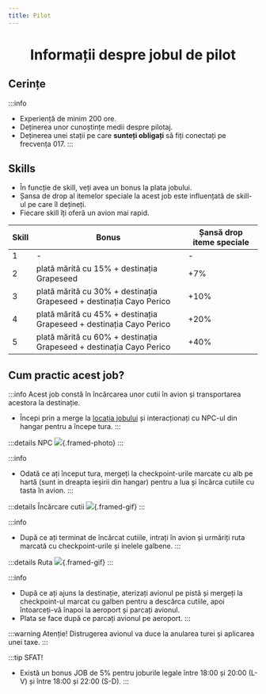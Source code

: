```yaml
---
title: Pilot
---
```

<script setup> 
    import KeyIcon from '../.vitepress/components/KeyIcon.vue'
</script>

# <span class="title-font"><center>Informații despre jobul de pilot</center></span>

## <span class="header-font">Cerințe</span>

:::info
- Experiență de minim 200 ore.
- Deținerea unor cunoștințe medii despre pilotaj.
- Deținerea unei stații pe care **sunteți obligați** să fiți conectați pe frecvența 017.
:::

## <span class="header-font">Skills</span>

- În funcție de skill, veți avea un bonus la plata jobului.
- Șansa de drop al itemelor speciale la acest job este influențată de skill-ul pe care îl dețineți.
- Fiecare skill îți oferă un avion mai rapid.

| Skill                | Bonus                                                                 | Șansă drop iteme speciale |
| -------------------  | -------------------                                                   | ---------------           |
| 1                    | -                                                                     | -                         |
| 2                    | plată mărită cu 15% + destinația Grapeseed                            | +7%                       |
| 3                    | plată mărită cu 30% + destinația Grapeseed + destinația Cayo Perico   | +10%                      |
| 4                    | plată mărită cu 45% + destinația Grapeseed + destinația Cayo Perico   | +20%                      |
| 5                    | plată mărită cu 60% + destinația Grapeseed + destinația Cayo Perico   | +40%                      |

## <span class="header-font">Cum practic acest job?</span>

:::info
Acest job constă în încărcarea unor cutii în avion și transportarea acestora la destinație.

- Începi prin a merge la [locația jobului](locatii) și interacționați cu NPC-ul din hangar pentru a începe tura.
:::

:::details NPC
![](https://i.imgur.com/Y0WbiZu.png){.framed-photo}
:::

:::info
- Odată ce ați început tura, mergeți la checkpoint-urile marcate cu alb pe hartă (sunt in dreapta ieșirii din hangar) pentru a lua și încărca cutiile cu tasta <KeyIcon keyType="e"/> în avion.
:::

:::details Încărcare cutii
![](https://i.imgur.com/pC2ZmpD.gif){.framed-gif}
:::

:::info
- După ce ați terminat de încărcat cutiile, intrați în avion și urmăriți ruta marcată cu checkpoint-urile și inelele galbene.
:::

:::details Ruta
![](https://i.imgur.com/SC6uWSA.gif){.framed-gif}
:::


:::info
- După ce ați ajuns la destinație, aterizați avionul pe pistă și mergeți la checkpoint-ul marcat cu galben pentru a descărca cutiile, apoi întoarceți-vă înapoi la aeroport și parcați avionul.
- Plata se face după ce parcați avionul pe aeroport.
:::

:::warning Atenție!
Distrugerea avionul va duce la anularea turei și aplicarea unei taxe.
:::

:::tip SFAT!
- Există un bonus JOB de 5% pentru joburile legale între 18:00 și 20:00 (L-V) și între 18:00 și 22:00 (S-D).
:::